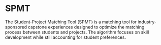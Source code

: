 # SPMT
The Student-Project Matching Tool (SPMT) is a matching tool for industry-sponsored capstone experiences designed to optimize the matching process between students and projects. The algorithm focuses on skill development while still accounting for student preferences.
